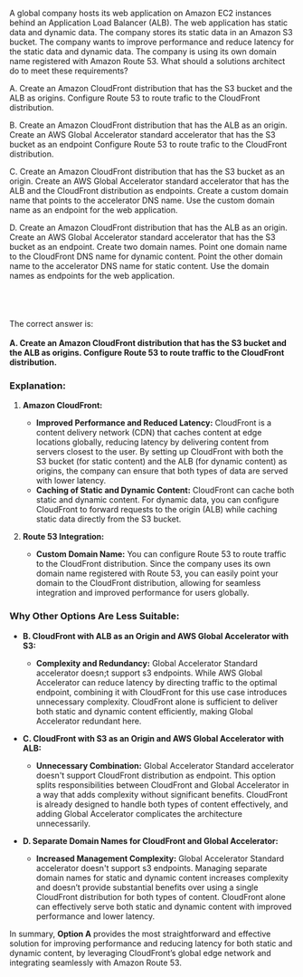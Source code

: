 A global company hosts its web application on Amazon EC2 instances behind an Application Load Balancer (ALB). The web application has static data and dynamic data. The company stores its static data in an Amazon S3 bucket. The company wants to improve performance and reduce latency for the static data and dynamic data. The company is using its own domain name registered with Amazon Route 53. What should a solutions architect do to meet these requirements? 

A. Create an Amazon CloudFront distribution that has the S3 bucket and the ALB as origins. Configure Route 53 to route trafic to the CloudFront distribution. 

B. Create an Amazon CloudFront distribution that has the ALB as an origin. Create an AWS Global Accelerator standard accelerator that has the S3 bucket as an endpoint Configure Route 53 to route trafic to the CloudFront distribution. 

C. Create an Amazon CloudFront distribution that has the S3 bucket as an origin. Create an AWS Global Accelerator standard accelerator that has the ALB and the CloudFront distribution as endpoints. Create a custom domain name that points to the accelerator DNS name. Use the custom domain name as an endpoint for the web application. 

D. Create an Amazon CloudFront distribution that has the ALB as an origin. Create an AWS Global Accelerator standard accelerator that has the S3 bucket as an endpoint. Create two domain names. Point one domain name to the CloudFront DNS name for dynamic content. Point the other domain name to the accelerator DNS name for static content. Use the domain names as endpoints for the web application.
\
\
\
\
\
The correct answer is:\
\
**A. Create an Amazon CloudFront distribution that has the S3 bucket and the ALB as origins. Configure Route 53 to route traffic to the CloudFront distribution.**

### Explanation:

1. **Amazon CloudFront:**
    - **Improved Performance and Reduced Latency:** CloudFront is a content delivery network (CDN) that caches content at edge locations globally, reducing latency by delivering content from servers closest to the user. By setting up CloudFront with both the S3 bucket (for static content) and the ALB (for dynamic content) as origins, the company can ensure that both types of data are served with lower latency.
    - **Caching of Static and Dynamic Content:** CloudFront can cache both static and dynamic content. For dynamic data, you can configure CloudFront to forward requests to the origin (ALB) while caching static data directly from the S3 bucket.

2. **Route 53 Integration:**
    - **Custom Domain Name:** You can configure Route 53 to route traffic to the CloudFront distribution. Since the company uses its own domain name registered with Route 53, you can easily point your domain to the CloudFront distribution, allowing for seamless integration and improved performance for users globally.

### Why Other Options Are Less Suitable:

- **B. CloudFront with ALB as an Origin and AWS Global Accelerator with S3:**
    - **Complexity and Redundancy:** Global Accelerator Standard accelerator doesn;t support s3 endpoints. While AWS Global Accelerator can reduce latency by directing traffic to the optimal endpoint, combining it with CloudFront for this use case introduces unnecessary complexity. CloudFront alone is sufficient to deliver both static and dynamic content efficiently, making Global Accelerator redundant here.

- **C. CloudFront with S3 as an Origin and AWS Global Accelerator with ALB:**
    - **Unnecessary Combination:** Global Accelerator Standard accelerator doesn't support CloudFront distribution as endpoint. This option splits responsibilities between CloudFront and Global Accelerator in a way that adds complexity without significant benefits. CloudFront is already designed to handle both types of content effectively, and adding Global Accelerator complicates the architecture unnecessarily.

- **D. Separate Domain Names for CloudFront and Global Accelerator:**
    - **Increased Management Complexity:** Global Accelerator Standard accelerator doesn't support s3 endpoints. Managing separate domain names for static and dynamic content increases complexity and doesn’t provide substantial benefits over using a single CloudFront distribution for both types of content. CloudFront alone can effectively serve both static and dynamic content with improved performance and lower latency.

In summary, **Option A** provides the most straightforward and effective solution for improving performance and reducing latency for both static and dynamic content, by leveraging CloudFront’s global edge network and integrating seamlessly with Amazon Route 53.
